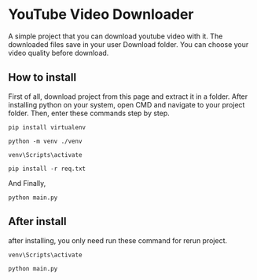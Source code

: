 
# YouTube Video Downloader

A simple project that you can download youtube video with it. The downloaded files save in your user Download folder. You can choose your video quality before download.

## How to install
First of all, download project from this page and extract it in a folder. After installing python on your system, open CMD and navigate to your project folder. Then, enter these commands step by step.

```
pip install virtualenv
```
```
python -m venv ./venv
```
```
venv\Scripts\activate
```
```
pip install -r req.txt
```
And Finally,
```
python main.py
```

## After install
after installing, you only need run these command for rerun project.
```
venv\Scripts\activate
```
```
python main.py
```